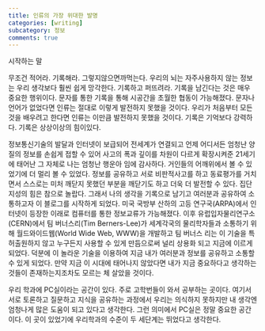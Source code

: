 ```yaml
---
title: 인류의 가장 위대한 발명
categories: [writing]
subcategory: 정보
comments: true
---
```

시작하는 말  

무조건 적어라. 기록해라. 그렇지않으면까먹는다. 우리의 뇌는 자주사용하지 않는 정보는 우리 생각보다 훨씬 쉽게 망각한다. 기록하고 퍼뜨려라. 기록을 남긴다는 것은 매우 중요한 행위이다. 문자를 통한 기록을 통해 시공간을 초월한 협동이 가능해졌다. 문자나 언어가 없었다면 인류는 절대로 이렇게 발전하지 못했을 것이다. 우리가 처음부터 모든것을 배우려고 한다면 인류는 이만큼 발전하지 못했을 것이다. 기록은 기억보다 강력하다. 기록은 상상이상의 힘이있다.

정보통신기술의 발달과 인터넷이 보급되어 전세계가 연결되고 언제 어디서든 엄청난 양질의 정보를 손쉽게 접할 수 있어 사고의 폭과 깊이를 차원이 다르게 확장시켜준 21세기에 태어난 그 자체로 나는 엄청난 행운아 임에 감사하다. 거인들의 어깨위에서 볼 수 있었기에 더 멀리 볼 수 있었다. 정보를 공유하고 서로 비판적사고를 하고 동료평가를 거치면서 스스로는 미처 깨닫지 못했던 부분을 깨닫기도 하고 더욱 더 발전할 수 있다. 집단지성의 힘은 참으로 놀랍다. 그래서 나의 생각을 기록으로 남기고 여러분과 공유하여 소통하고자 이 블로그를 시작하게 되었다.
미국 국방부 산하의 고등 연구국(ARPA)에서 인터넷이 등장한 이래로 컴퓨터를 통한 정보교류가 가능해졌다. 이후 유럽입자물리연구소(CERN)에서 팀 버너스리(Tim Berners-Lee)가 세계각국의 물리학자들과 소통하기 위해 월드와이드웹(World Wide Web, WWW)을 개발하고 팀 버너스 리는 이 기술을 특허출원하지 않고 누구든지 사용할 수 있게 만듬으로써 널리 상용화 되고 지금에 이르게 되었다.
덕분에 이 놀라운 기술을 이용하여 지금 내가 여러분과 정보를 공유하고 소통할 수 있게 되었다. 만약 지금 이 시대에 태어나지 않았다면 내가 지금 중요하다고 생각하는 것들이 존재하는지조차도 모르는 체 살았을 것이다.

우리 학과에 PC실이라는 공간이 있다. 주로 고학번들이 와서 공부하는 곳이다. 여기서 서로 토론하고 질문하고 지식을 공유하는 과정에서 우리는 의식하지 못하지만 내 생각엔 엄청나게 많은 도움이 되고 있다고 생각한다. 그런 의미에서 PC실은 정말 중요한 공간이다. 이 곳이 있었기에 우리학과의 수준이 두 세단계는 뛰었다고 생각한다.
